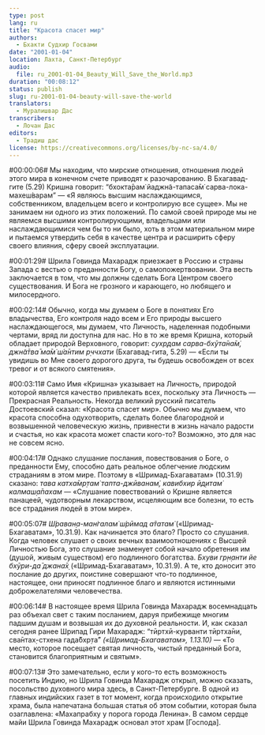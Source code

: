 ```yaml
---
type: post
lang: ru
title: "Красота спасет мир"
authors:
  - Бхакти Судхир Госвами
date: "2001-01-04"
location: Лахта, Санкт-Петербург
audio:
  file: ru_2001-01-04_Beauty_Will_Save_the_World.mp3
duration: "00:08:12"
status: publish
slug: ru-2001-01-04-beauty-will-save-the-world
translators:
  - Муралишвар Дас
transcribers:
  - Лочан Дас
editors:
  - Традиш дас
license: https://creativecommons.org/licenses/by-nc-sa/4.0/
---
```


#00:00:06# Мы находим, что мирские отношения, отношения людей этого мира в конечном счете приводят к разочарованию. В Бхагавад-гите (5.29) Кришна говорит: <q>бхокта̄рам̇ йаджн̃а-тапаса̄м̇ сарва-лока-махеш́варам</q> — «Я являюсь высшим наслаждающимся, собственником, владельцем всего и контролирую все сущее». Мы не занимаем ни одного из этих положений. По самой своей природе мы не являемся высшими контролирующими, владельцами или наслаждающимися чем бы то ни было, хоть в этом материальном мире и пытаемся утвердить себя в качестве центра и расширить сферу своего влияния, сферу своей эксплуатации. 

#00:01:29# Шрила Говинда Махарадж приезжает в Россию и страны Запада с вестью о преданности Богу, о самопожертвовании. Эта весть заключается в том, что мы должны сделать Бога Центром своего существования. И Бога не грозного и карающего, но любящего и милосердного. 

#00:02:14# Обычно, когда мы думаем о Боге в понятиях Его владычества, Его контроля надо всем и Его природы высшего наслаждающегося, мы думаем, что Личность, наделенная подобными чертами, вряд ли доступна для нас. Но в то же время Кришна, который обладает природой Верховного, говорит: <i>сухр̣дам сарва-бхӯта̄на̄м̇, джн̃а̄тва̄ ма̄м̇ ш́а̄нтим р̣ччхати</i> (Бхагавад-гита, 5.29) — «Если ты увидишь во Мне своего дорогого друга, ты будешь освобожден от всех тревог и от всякого смятения». 

#00:03:11# Само Имя «Кришна» указывает на Личность, природой которой является качество привлекать всех, поскольку эта Личность — Прекрасная Реальность. Некогда великий русский писатель Достоевский сказал: «Красота спасет мир». Обычно мы думаем, что красота способна одухотворить, сделать более благородной и возвышенной человеческую жизнь, привнести в жизнь начало радости и счастья, но как красота может спасти кого-то? Возможно, это для нас не совсем ясно. 

#00:04:17# Однако слушание послания, повествования о Боге, о преданности Ему, способно дать реальное облегчение людским страданиям в этом мире. Поэтому в «Шримад-Бхагаватам» (10.31.9) сказано: <i>тава катха̄мр̣там̇ тапта-джӣванам̇, кавибхир ӣд̣итам̇ калмаш̣а̄пахам</i> — «Слушание повествований о Кришне является панацеей, чудотворным лекарством, исцеляющим все болезни, то есть все страдания людей в этом мире». 

#00:05:07# <i>Ш́раван̣а-ман̇галам̇ ш́рӣмад а̄татам̇</i> («Шримад-Бхагаватам», 10.31.9). Как начинается это благо? Просто со слушания. Когда человек слушает о своих вечных взаимоотношениях с Высшей Личностью Бога, это слушание знаменует собой начало обретения им (душой, живым существом) его подлинного богатства. <i>Бхуви гр̣н̣анти йе бхӯри-да̄ джана̄х̣</i> («Шримад-Бхагаватам», 10.31.9). А те, кто доносит это послание до других, поистине совершают что-то подлинное, настоящее, они приносят подлинное благо и являются истинными доброжелателями человечества. 

#00:06:14# В настоящее время Шрила Говинда Махарадж восемнадцать раз объехал свет с таким посланием, даруя прибежище многим падшим душам и возвышая их до духовной реальности. И, как сказал сегодня ранее Шрипад Гири Махарадж: <q>тӣртхӣ-курванти тӣртха̄ни, сва̄нтах̣-стхена гада̄бхр̣та̄</q> <cite>(«Шримад-Бхагаватам», 1.13.10)</cite> — «То место, которое посещает святая личность, чистый преданный Бога, становится благоприятным и святым». 

#00:07:13# Это замечательно, если у кого-то есть возможность посетить Индию, но Шрила Говинда Махарадж открыл, можно сказать, посольство духовного мира здесь, в Санкт-Петербурге. В одной из главных индийских газет в тот момент, когда происходило открытие храма, была напечатана большая статья об этом событии, которая была озаглавлена: «Махапрабху у порога города Ленина». В самом сердце майи Шрила Говинда Махарадж основал этот храм [Господа].

